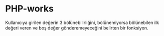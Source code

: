 # PHP-works
Kullanıcıya girilen değerin 3 bölünebilirliğini, bölünemiyorsa bölünebilen ilk değeri veren ve boş değer gönderemeyeceğini belirten bir fonksiyon.
